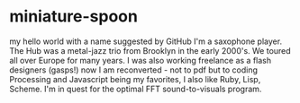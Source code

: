 # miniature-spoon
my hello world with a name suggested by GitHub
I'm a saxophone player.
The Hub was a metal-jazz trio from Brooklyn in the early 2000's. We toured all over Europe for many years.
I was also working freelance as a flash designers (gasps!) now I am reconverted - not to pdf but to coding Processing and Javascript being my favorites, I also like Ruby, Lisp, Scheme.
I'm in quest for the optimal FFT sound-to-visuals program.
